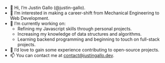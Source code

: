 - 👋 Hi, I’m Justin Gallo (@justin-gallo).
- 👀 I’m interested in making a career-shift from Mechanical Engineering to Web Development. 
- 🌱 I’m currently working on: 
    - Refining my Javascript skills through personal projects.
    - Increasing my knowledge of data structures and algorithms. 
    - Learning backend programming and beginning to touch on full-stack projects. 
- 💞️ I’d love to gain some experience contributing to open-source projects. 
- 📫 You can contact me at contact@justingallo.dev.

<!---
justin-gallo/justin-gallo is a ✨ special ✨ repository because its `README.md` (this file) appears on your GitHub profile.
You can click the Preview link to take a look at your changes.
--->
